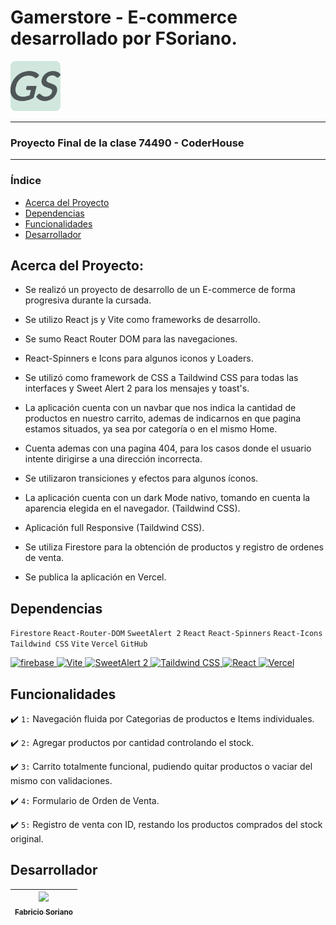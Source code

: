 # Gamerstore - E-commerce desarrollado por FSoriano.


<a href="https://gamerstore-self.vercel.app/" target="_blank"> <img src="./src/assets/logo.png" width=80px> </a>

<hr>

### Proyecto Final de la clase 74490 - CoderHouse

<hr>

### Índice

- [Acerca del Proyecto](#acerca-del-proyecto)
- [Dependencias](#dependencias)
- [Funcionalidades](#funcionalidades)
- [Desarrollador](#desarrollador)

## Acerca del Proyecto:

- Se realizó un proyecto de desarrollo de un E-commerce de forma progresiva durante la cursada.

- Se utilizo React js y Vite como frameworks de desarrollo.

- Se sumo React Router DOM para las navegaciones.

- React-Spinners e Icons para algunos iconos y Loaders.

- Se utilizó como framework de CSS a Taildwind CSS para todas las interfaces y Sweet Alert 2 para los mensajes y toast's.

- La aplicación cuenta con un navbar que nos indica la cantidad de productos en nuestro carrito, ademas de indicarnos en que pagina estamos situados, ya sea por categoría o en el mismo Home.

- Cuenta ademas con una pagina 404, para los casos donde el usuario intente dirigirse a una dirección incorrecta.

- Se utilizaron transiciones y efectos para algunos íconos.

- La aplicación cuenta con un dark Mode nativo, tomando en cuenta la aparencia elegida en el navegador. (Taildwind CSS).

- Aplicación full Responsive (Taildwind CSS).

- Se utiliza Firestore para la obtención de productos y registro de ordenes de venta.

- Se publica la aplicación en Vercel.




## Dependencias


`Firestore` `React-Router-DOM` `SweetAlert 2` `React` `React-Spinners` `React-Icons` `Taildwind CSS` `Vite` `Vercel` `GitHub`

<a href="https://firebase.google.com/docs/firestore?hl=es-419" target="_blank"> <img src="https://www.gstatic.com/devrel-devsite/prod/ve73583a8e360906cd2a16ff5571c1edda64ba053fc57f348efff9496af45f422/firebase/images/lockup.svg" alt="firebase" width="80" height="80"/> </a>
<a href="https://vite.dev/" target="_blank"> <img src="https://vite.dev/logo.svg" alt="Vite" width="30" height="40"/> </a>
<a href="https://sweetalert2.github.io/" target="_blank"> <img src="https://sweetalert2.github.io/images/SweetAlert2.png" alt="SweetAlert 2" width="80" height="80"/> </a>
<a href="https://tailwindcss.com/" target="_blank"> <img src="https://upload.wikimedia.org/wikipedia/commons/d/d5/Tailwind_CSS_Logo.svg" alt="Taildwind CSS" width="35" height="20"/> </a>
<a href="https://es.react.dev/" target="_blank"> <img src="https://upload.wikimedia.org/wikipedia/commons/a/a7/React-icon.svg" alt="React" width="35" height="20"/> </a>
<a href="https://vercel.com/" target="_blank"> <img src="https://vercel.com/mktng/_next/static/media/vercel-logotype-light.700a8d26.svg" alt="Vercel" width="60" height="20"/> </a>

## Funcionalidades

:heavy_check_mark: `1:` Navegación fluida por Categorias de productos e Items individuales.

:heavy_check_mark: `2:` Agregar productos por cantidad controlando el stock.

:heavy_check_mark: `3:` Carrito totalmente funcional, pudiendo quitar productos o vaciar del mismo con validaciones.

:heavy_check_mark: `4:` Formulario de Orden de Venta.

:heavy_check_mark: `5:` Registro de venta con ID, restando los productos comprados del stock original.

## Desarrollador

| [<img src="https://avatars.githubusercontent.com/u/91910046?s=400&u=ee47a496db7977504d41bb87f9e6ef53c6056c95&v=4" width=115><br><sub>Fabricio Soriano</sub>](https://github.com/Maxonairos) | 
| :---: |